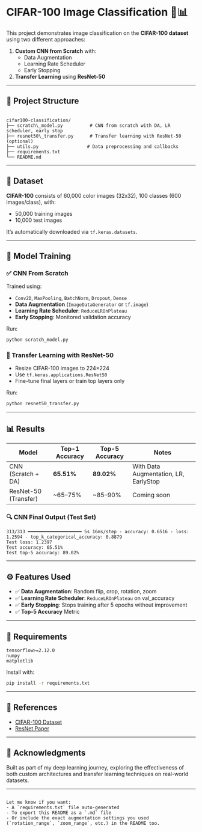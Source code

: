 # CIFAR-100 Image Classification 🧠📊

This project demonstrates image classification on the **CIFAR-100 dataset** using two different approaches:

1. **Custom CNN from Scratch** with:
   - Data Augmentation
   - Learning Rate Scheduler
   - Early Stopping
2. **Transfer Learning** using **ResNet-50**

---

## 📁 Project Structure

```

cifar100-classification/
├── scratch\_model.py          # CNN from scratch with DA, LR scheduler, early stop
├── resnet50\_transfer.py      # Transfer learning with ResNet-50 (optional)
├── utils.py                  # Data preprocessing and callbacks
├── requirements.txt
└── README.md

````

---

## 🧠 Dataset

**CIFAR-100** consists of 60,000 color images (32x32), 100 classes (600 images/class), with:
- 50,000 training images
- 10,000 test images

It’s automatically downloaded via `tf.keras.datasets`.

---

## 🚀 Model Training

### ✅ CNN From Scratch

Trained using:
- `Conv2D`, `MaxPooling`, `BatchNorm`, `Dropout`, `Dense`
- **Data Augmentation** (`ImageDataGenerator` or `tf.image`)
- **Learning Rate Scheduler**: `ReduceLROnPlateau`
- **Early Stopping**: Monitored validation accuracy

Run:

```bash
python scratch_model.py
````

### 🔄 Transfer Learning with ResNet-50

* Resize CIFAR-100 images to 224×224
* Use `tf.keras.applications.ResNet50`
* Fine-tune final layers or train top layers only

Run:

```bash
python resnet50_transfer.py
```

---

## 📊 Results

| Model                | Top-1 Accuracy | Top-5 Accuracy | Notes                                 |
| -------------------- | -------------- | -------------- | ------------------------------------- |
| CNN (Scratch + DA)   | **65.51%**     | **89.02%**     | With Data Augmentation, LR, EarlyStop |
| ResNet-50 (Transfer) | \~65–75%       | \~85–90%       | Coming soon                           |

### 🔍 CNN Final Output (Test Set)

```
313/313 ━━━━━━━━━━━━━━━━━━━━ 5s 16ms/step - accuracy: 0.6516 - loss: 1.2594 - top_k_categorical_accuracy: 0.8879
Test loss: 1.2397
Test accuracy: 65.51%
Test top-5 accuracy: 89.02%
```

---

## ⚙️ Features Used

* ✅ **Data Augmentation**: Random flip, crop, rotation, zoom
* ✅ **Learning Rate Scheduler**: `ReduceLROnPlateau` on val\_accuracy
* ✅ **Early Stopping**: Stops training after 5 epochs without improvement
* ✅ **Top-5 Accuracy** Metric

---

## 🧰 Requirements

```
tensorflow>=2.12.0
numpy
matplotlib
```

Install with:

```bash
pip install -r requirements.txt
```

---

## 📎 References

* [CIFAR-100 Dataset](https://www.cs.toronto.edu/~kriz/cifar.html)
* [ResNet Paper](https://arxiv.org/abs/1512.03385)

---

## 🙌 Acknowledgments

Built as part of my deep learning journey, exploring the effectiveness of both custom architectures and transfer learning techniques on real-world datasets.

---

```

Let me know if you want:
- A `requirements.txt` file auto-generated
- To export this README as a `.md` file
- Or include the exact augmentation settings you used (`rotation_range`, `zoom_range`, etc.) in the README too.
```

